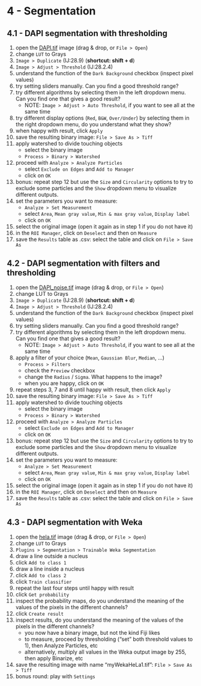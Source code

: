 # 4 - Segmentation

## 4.1 - DAPI segmentation with thresholding

1. open the [DAPI.tif](images/DAPI.tif) image (drag & drop, or `File > Open`)
2. change `LUT` to Grays
3. `Image > Duplicate` (IJ:28.9) (**shortcut: shift + d**)
4. `Image > Adjust > Threshold` (IJ:28.2.4)
5. understand the function of the `Dark Background` checkbox (inspect pixel values)
6. try setting sliders manually. Can you find a good threshold range?
7. try different algorithms by selecting them in the left dropdown menu. Can you find one that gives a good result?
    - NOTE: `Image > Adjust > Auto Threshold`, if you want to see all at the same time
8. try different display options (`Red`, `B&W`, `Over/Under`) by selecting them in the right dropdown menu, do you understand what they show?
9. when happy with result, click `Apply`
10. save the resulting binary image: `File > Save As > Tiff`
11. apply watershed to divide touching objects
    - select the binary image
    - `Process > Binary > Watershed`
12. proceed with `Analyze > Analyze Particles`
    - select `Exclude on Edges` and `Add to Manager`
    - click on `OK`
13. bonus: repeat step 12 but use the `Size` and `Circularity` options to try to exclude some particles and the `Show` dropdown menu to visualize different outputs.
14. set the parameters you want to measure:
    - `Analyze > Set Measurement`
    - select `Area`, `Mean gray value`, `Min & max gray value`, `Display label`
    - click on `OK`
15. select the original image (open it again as in step 1 if you do not have it)
16. in the `ROI Manager`, click on `Deselect` and then on `Measure`
17. save the `Results` table as .csv: select the table and click on `File > Save As`

## 4.2 - DAPI segmentation with filters and thresholding

1. open the [DAPI_noise.tif](images/DAPI_noise.tif) image (drag & drop, or `File > Open`)
2. change LUT to Grays
3. `Image > Duplicate` (IJ:28.9) (**shortcut: shift + d**)
4. `Image > Adjust > Threshold` (IJ:28.2.4)
5. understand the function of the `Dark Background` checkbox (inspect pixel values)
6. try setting sliders manually. Can you find a good threshold range?
7. try different algorithms by selecting them in the left dropdown menu. Can you find one that gives a good result?
    - NOTE: `Image > Adjust > Auto Threshold`, if you want to see all at the same time
8. apply a filter of your choice (`Mean`, `Gaussian Blur`, `Median`, ...)
    - `Process > Filters`
    - check the `Preview` checkbox
    - change the `Radius` / `Sigma`. What happens to the image?
    - when you are happy, click on `OK`
9. repeat steps 3, 7 and 8 until happy with result, then click `Apply`
10. save the resulting binary image: `File > Save As > Tiff`
11. apply watershed to divide touching objects
    - select the binary image
    - `Process > Binary > Watershed`
12. proceed with `Analyze > Analyze Particles`
    - select `Exclude on Edges` and `Add to Manager`
    - click on `OK`
13. bonus: repeat step 12 but use the `Size` and `Circularity` options to try to exclude some particles and the `Show` dropdown menu to visualize different outputs.
14. set the parameters you want to measure:
    - `Analyze > Set Measurement`
    - select `Area`, `Mean gray value`, `Min & max gray value`, `Display label`
    - click on `OK`
15. select the original image (open it again as in step 1 if you do not have it)
16. in the `ROI Manager`, click on `Deselect` and then on `Measure`
17. save the `Results` table as .csv: select the table and click on `File > Save As`

## 4.3 - DAPI segmentation with Weka

1. open the [hela.tif](images/hela.tif) image (drag & drop, or `File > Open`)
2. change `LUT` to Grays
3. `Plugins > Segmentation > Trainable Weka Segmentation`
4. draw a line outside a nucleus
5. click `Add to class 1`
6. draw a line inside a nucleus
7. click `Add to class 2`
8. click `Train classifier`
9. repeat the last four steps until happy with result
10. click `Get probability`
11. inspect the probability maps, do you understand the meaning of the values of the pixels in the different channels?
12. click `Create result`
13. inspect results, do you understand the meaning of the values of the pixels in the different channels?
    - you now have a binary image, but not the kind Fiji likes
    - to measure, proceed by thresholding (“set” both threshold values to 1), then Analyze Particles, etc
    - alternatively, multiply all values in the Weka output image by 255, then apply Binarize, etc
14. save the resulting image with name “myWekaHeLa1.tif”: `File > Save As > Tiff`
15. bonus round: play with `Settings`
